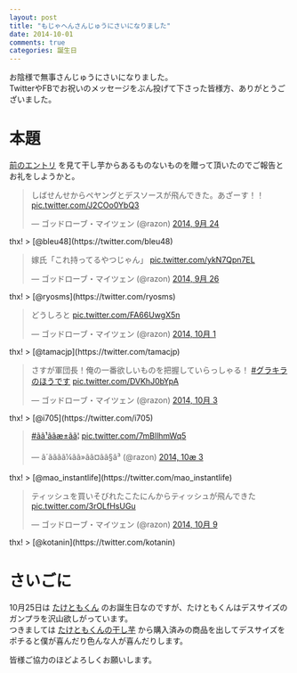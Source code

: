 ```yaml
---
layout: post
title: "もじゃへんさんじゅうにさいになりました"
date: 2014-10-01
comments: true
categories: 誕生日
---
```


お陰様で無事さんじゅうにさいになりました。  
TwitterやFBでお祝いのメッセージをぶん投げて下さった皆様方、ありがとうございました。

# 本題

[前のエントリ](http://shizone.github.io/2014/09/21/0026/) を見て干し芋からあるものないものを贈って頂いたのでご報告とお礼をしようかと。

<blockquote class="twitter-tweet" lang="ja"><p>しばせんせからペヤングとデスソースが飛んできた。あざーす！！ <a href="http://t.co/J2COo0YbQ3">pic.twitter.com/J2COo0YbQ3</a></p>&mdash; ゴッドローブ・マイツェン (@razon) <a href="https://twitter.com/razon/status/514746167939178497">2014, 9月 24</a></blockquote>
<script async src="//platform.twitter.com/widgets.js" charset="utf-8"></script>
thx! > [@bleu48](https://twitter.com/bleu48)

<blockquote class="twitter-tweet" lang="ja"><p>嫁氏「これ持ってるやつじゃん」 <a href="http://t.co/ykN7Qpn7EL">pic.twitter.com/ykN7Qpn7EL</a></p>&mdash; ゴッドローブ・マイツェン (@razon) <a href="https://twitter.com/razon/status/515519995824963585">2014, 9月 26</a></blockquote>
<script async src="//platform.twitter.com/widgets.js" charset="utf-8"></script>
thx! > [@ryosms](https://twitter.com/ryosms)

<blockquote class="twitter-tweet" lang="ja"><p>どうしろと <a href="http://t.co/FA66UwgX5n">pic.twitter.com/FA66UwgX5n</a></p>&mdash; ゴッドローブ・マイツェン (@razon) <a href="https://twitter.com/razon/status/517270119253159937">2014, 10月 1</a></blockquote>
<script async src="//platform.twitter.com/widgets.js" charset="utf-8"></script>
thx! > [@tamacjp](https://twitter.com/tamacjp)

<blockquote class="twitter-tweet" lang="ja"><p>さすが軍団長！俺の一番欲しいものを把握していらっしゃる！ <a href="https://twitter.com/hashtag/%E3%82%B0%E3%83%A9%E3%82%AD%E3%83%A9%E3%81%AE%E3%81%BB%E3%81%86%E3%81%A7%E3%81%99?src=hash">#グラキラのほうです</a> <a href="http://t.co/DVKhJ0bYpA">pic.twitter.com/DVKhJ0bYpA</a></p>&mdash; ゴッドローブ・マイツェン (@razon) <a href="https://twitter.com/razon/status/517999865742110723">2014, 10月 3</a></blockquote>
<script async src="//platform.twitter.com/widgets.js" charset="utf-8"></script>
thx! > [@i705](https://twitter.com/i705)

<blockquote class="twitter-tweet" lang="ja"><p><a href="https://twitter.com/hashtag/%E3%81%82%E3%81%B9%E3%81%95%E3%82%93%E6%8A%B1%E3%81%84%E3%81%A6?src=hash">#ãã¹ããæ±ãã¦</a> <a href="http://t.co/7mBllhmWq5">pic.twitter.com/7mBllhmWq5</a></p>&mdash; ã´ããã­ã¼ãã»ãã¤ãã§ã³ (@razon) <a href="https://twitter.com/razon/status/518000057426010114">2014, 10æ 3</a></blockquote>
<script async src="//platform.twitter.com/widgets.js" charset="utf-8"></script>
thx! > [@mao_instantlife](https://twitter.com/mao_instantlife)

<blockquote class="twitter-tweet" lang="ja"><p>ティッシュを買いそびれたこたにんからティッシュが飛んできた <a href="http://t.co/3rOLfHsUGu">pic.twitter.com/3rOLfHsUGu</a></p>&mdash; ゴッドローブ・マイツェン (@razon) <a href="https://twitter.com/razon/status/520209278905241601">2014, 10月 9</a></blockquote>
<script async src="//platform.twitter.com/widgets.js" charset="utf-8"></script>
thx! > [@kotanin](https://twitter.com/kotanin)

# さいごに

10月25日は [たけともくん](https://twitter.com/soudai1025) のお誕生日なのですが、たけともくんはデスサイズのガンプラを沢山欲しがっています。  
つきましては [たけともくんの干し芋](http://www.amazon.co.jp/registry/wishlist/TQWQXCQEVY79) から購入済みの商品を出してデスサイズをポチると僕が喜んだり色んな人が喜んだりします。

皆様ご協力のほどよろしくお願いします。
